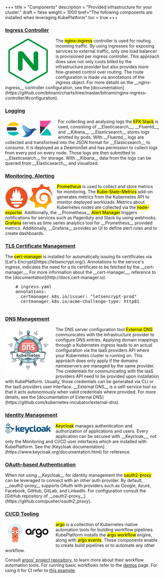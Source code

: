 +++
title = "Components"
description = "Provided infrastructure for your cluster."
draft = false
weight = 1000
bref="The following components are installed when leveraging KubePlatform"
toc = true
+++

<h3 class="section-head" id="ingress-controller"><a href="#ingress-controller">Ingress Controller</a></h3>
<div class="example">
  <div style="margin:0px 15px 0px 0px; float:left">
    <img alt="nginx-ingress controller" src="/img/components/nginx-ingress.svg" width="150"/>
  </div>
  The <mark>nginx-ingress</mark> controller is used for routing incoming traffic. By using ingresses for exposing services to external traffic, only one load balancer is provisioned per ingress controller. This approach does save not only costs billed by the infrastructure provider but also provides more fine-grained control over routing. The route configuration is made via annotations of the ingress object. For more details on the __nginx-ingress__ controller configuration, see the [documentation](https://github.com/bitnami/charts/tree/master/bitnami/nginx-ingress-controller/#configuration).
</div>

<h3 class="section-head" id="logging"><a href="#logging">Logging</a></h3>
<div class="example">
  <div style="margin:0px 15px 0px 0px; float:left">
    <img alt="elasticsearch" src="/img/components/elasticsearch.svg" width="50"/>
    <img alt="fluentd" src="/img/components/fluentd.svg" width="50"/>
    <img alt="kibana" src="/img/components/kibana.svg" width="50"/>
  </div>
  For collecting and analysing logs the <mark>EFK Stack</mark> is used, consisting of __Elasticsearch__, __Fluentd__, and __Kibana__.
  __Elasticsearch__ stores logs emitted by pods. With __Fluentd__ logs are collected and transformed into the JSON format for __Elasticsearch__ to consume. It is deployed as a DeamonSet and has permission to collect logs from every pod on every node. Those logs are then submitted to __Elasticsearch__ for storage. With __Kibana__ data from the logs can be queried from __Elasticsearch__ and visualized.
</div>

<h3 class="section-head" id="monitoring"><a href="#monitoring">Monitoring, Alerting</a></h3>
<div class="example">
  <div style="margin:0px 15px 0px 0px; float:left">
    <img alt="prometheus" src="/img/components/prometheus.svg" width="75"/>
    <img alt="grafana" src="/img/components/grafana.svg" width="75"/>
  </div>
  <mark>Prometheus</mark> is used to collect and store metrics for monitoring. The <mark>Kube-State-Metrics</mark> add-on generates metrics from the Kubernetes API to monitor deployed workloads. Metrics about Kubernetes nodes are collected via the <mark>node-exporter</mark>. Additionally, the __Prometheus__ <mark>Alert Manager</mark> triggers notifications for services such as Pagerduty and Slack by using webhooks. <mark>Grafana</mark> serves as time series analytics tool for __Prometheus__ provided metrics. Additionally, __Grafana__ provides an UI to define alert rules and to create dashboards.
</div>

<h3 class="section-head" id="tls"><a href="#tls">TLS Certificate Management</a></h3>
<div class="example">
  The <mark>cert-manager</mark> is installed for automatically issuing tls certificates via [Let's Encrypt](https://letsencrypt.org/). Annotations to the service's ingress, indicates the need for a tls certificate to be fetched by the __cert-manager__. For more information about the __cert-manager__, reference to the [documentation](http://docs.cert-manager.io).

  <pre>
    <span class="hljs-comment"># ingress.yaml</span>
    annotations:
      certmanager.k8s.io/issuer: "letsencrypt-prod"
      certmanager.k8s.io/acme-challenge-type: http01
  </pre>
</div>

<h3 class="section-head" id="dns"><a href="#dns">DNS Management</a></h3>
<div class="example">
  <div style="margin:0px 15px 0px 0px; float:left">
    <img alt="external-dns" src="/img/components/external-dns.png" width="150"/>
  </div>
  The DNS server configuration tool <mark>External DNS</mark> communicates with the infrastructure provider to configure DNS entries. Applying domain mappings through a Kubernetes ingress leads to an actual configuration via the IaaS providers API where your Kubernetes cluster is running on. This approach does only apply if the domains nameservers are managed by the same provider. The credentials for communicating with the IaaS providers API need to be provided upon installation with KubePlatform. Usually, those credentials can be generated via CLI or the IaaS providers user interface. __External DNS__ is a self-service tool so that it acts autonomously when valid credentials where provided. For more details, see the [documentation of External DNS](https://github.com/kubernetes-incubator/external-dns).
</div>

<h3 class="section-head" id="iam"><a href="#iam">Identity Management</a></h3>
<div class="example">
  <div style="margin:0px 15px 0px 0px; float:left">
    <img alt="keycloak" src="/img/components/keycloak.svg" width="150"/>
  </div>
  <mark>Keycloak</mark> manages authentication and authorization of applications and users. Every application can be secured with __Keycloak__, not only the Monitoring and CI/CD user interfaces which are installed with KubePlatform. See the [Keycloak documentation](https://www.keycloak.org/documentation.html) for reference.
</div>

<h3 class="section-head" id="auth"><a href="#auth">OAuth-based Authentication</a></h3>
<div class="example">
  When not using __Keycloak__ for identity management the <mark>oauth2-proxy</mark> can be leveraged to connect with an other auth provider. By default, __oauth2-proxy__ supports OAuth with providers such as Google, Azure, Facebook, GitHub, GitLab, and LinkedIn. For configuration consult the [GitHub repository of __oauth2-proxy__](https://github.com/pusher/oauth2_proxy).
</div>

<h3 class="section-head" id="ci-cd"><a href="#ci-cd">CI/CD Tooling</a></h3>
<div class="example">
  <div style="margin:0px 15px 0px 0px; float:left">
    <img alt="argo" src="/img/components/argo.png" width="150"/>
  </div>
  <mark>argo</mark> is a collection of Kubernetes-native automation tools for building workflow pipelines. KubePlatform installs the <mark>argo workflow</mark> engine, along with <mark>argo events</mark>. These components enable to create build pipelines or to automate any other workflow.

  Consult [argos' project repository](https://github.com/argoproj/argo), to learn more about their workflow automation tools.
  For running basic workflows refer to the [demos](https://github.com/argoproj/argo/blob/master/demo.md) page. For using it for CI refer to [this example](https://github.com/kube-platform/base-extras/tree/master/argo/examples/ci/CI.md).
</div>
